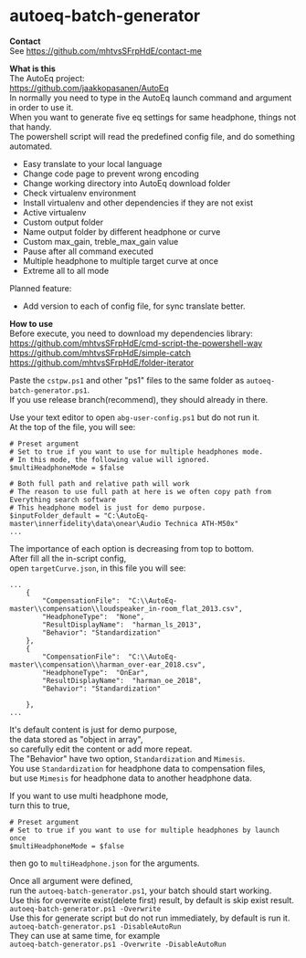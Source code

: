 # autoeq-batch-generator
**Contact**  
See https://github.com/mhtvsSFrpHdE/contact-me  

**What is this**  
The AutoEq project:  
https://github.com/jaakkopasanen/AutoEq  
In normally you need to type in the AutoEq launch command and argument in order to use it.  
When you want to generate five eq settings for same headphone, things not that handy.  
The powershell script will read the predefined config file, and do something automated.
- Easy translate to your local language
- Change code page to prevent wrong encoding
- Change working directory into AutoEq download folder
- Check virtualenv environment
- Install virtualenv and other dependencies if they are not exist
- Active virtualenv
- Custom output folder
- Name output folder by different headphone or curve
- Custom max_gain, treble_max_gain value
- Pause after all command executed
- Multiple headphone to multiple target curve at once
- Extreme all to all mode

Planned feature:
- Add version to each of config file, for sync translate better.

**How to use**  
Before execute, you need to download my dependencies library:  
https://github.com/mhtvsSFrpHdE/cmd-script-the-powershell-way  
https://github.com/mhtvsSFrpHdE/simple-catch  
https://github.com/mhtvsSFrpHdE/folder-iterator  

Paste the ```cstpw.ps1``` and other "ps1" files to the same folder as ```autoeq-batch-generator.ps1```.  
If you use release branch(recommend), they should already in there.

Use your text editor to open ```abg-user-config.ps1``` but do not run it.  
At the top of the file, you will see:
```
# Preset argument
# Set to true if you want to use for multiple headphones mode.
# In this mode, the following value will ignored.
$multiHeadphoneMode = $false

# Both full path and relative path will work
# The reason to use full path at here is we often copy path from Everything search software
# This headphone model is just for demo purpose.
$inputFolder_default = "C:\AutoEq-master\innerfidelity\data\onear\Audio Technica ATH-M50x"
...
```
The importance of each option is decreasing from top to bottom.  
After fill all the in-script config,  
open ```targetCurve.json```,
in this file you will see:
```
...
    {
        "CompensationFile":  "C:\\AutoEq-master\\compensation\\loudspeaker_in-room_flat_2013.csv",
		"HeadphoneType":  "None",
        "ResultDisplayName":  "harman_ls_2013",
        "Behavior": "Standardization"
    },
    {
        "CompensationFile":  "C:\\AutoEq-master\\compensation\\harman_over-ear_2018.csv",
		"HeadphoneType":  "OnEar",
        "ResultDisplayName":  "harman_oe_2018",
        "Behavior": "Standardization"

    },
...
```
It's default content is just for demo purpose,  
the data stored as "object in array",  
so carefully edit the content or add more repeat.  
The "Behavior" have two option, ```Standardization``` and ```Mimesis```.  
You use ```Standardization``` for headphone data to compensation files,  
but use ```Mimesis``` for headphone data to another headphone data.  

If you want to use multi headphone mode,  
turn this to true,
```
# Preset argument
# Set to true if you want to use for multiple headphones by launch once
$multiHeadphoneMode = $false
```
then go to ```multiHeadphone.json``` for the arguments.  

Once all argument were defined,  
run the ```autoeq-batch-generator.ps1```, your batch should start working.  
Use this for overwrite exist(delete first) result, by default is skip exist result.  
```autoeq-batch-generator.ps1 -Overwrite```  
Use this for generate script but do not run immediately, by default is run it.  
```autoeq-batch-generator.ps1 -DisableAutoRun```  
They can use at same time, for example  
```autoeq-batch-generator.ps1 -Overwrite -DisableAutoRun```  
